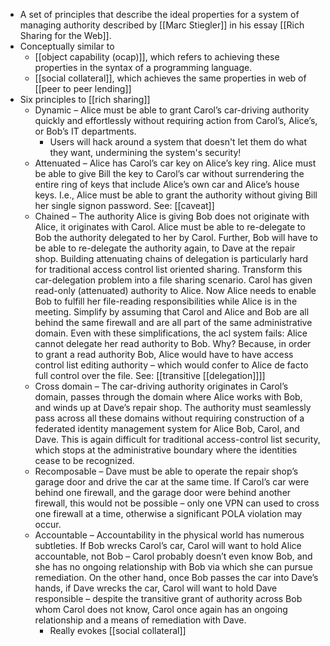 - A set of principles that describe the ideal properties for a system of managing authority described by [[Marc Stiegler]] in his essay [[Rich Sharing for the Web]].
- Conceptually similar to
    - [[object capability (ocap)]], which refers to achieving these properties in the syntax of a programming language.
    - [[social collateral]], which achieves the same properties in web of [[peer to peer lending]]
- Six principles to [[rich sharing]]
    - Dynamic – Alice must be able to grant Carol’s car-driving authority quickly and effortlessly without requiring action from Carol’s, Alice’s, or Bob’s IT departments.
        - Users will hack around a system that doesn't let them do what they want, undermining the system's security!
    - Attenuated – Alice has Carol’s car key on Alice’s key ring. Alice must be able to give Bill the key to Carol’s car without surrendering the entire ring of keys that include Alice’s own car and Alice’s house keys. I.e., Alice must be able to grant the authority without giving Bill her single signon password. See: [[caveat]]
    - Chained – The authority Alice is giving Bob does not originate with Alice, it originates with Carol. Alice must be able to re-delegate to Bob the authority delegated to her by Carol. Further, Bob will have to be able to re-delegate the authority again, to Dave at the repair shop. Building attenuating chains of delegation is particularly hard for traditional access control list oriented sharing. Transform this car-delegation problem into a file sharing scenario. Carol has given read-only (attenuated) authority to Alice. Now Alice needs to enable Bob to fulfill her file-reading responsibilities while Alice is in the meeting. Simplify by assuming that Carol and Alice and Bob are all behind the same firewall and are all part of the same administrative domain. Even with these simplifications, the acl system fails: Alice cannot delegate her read authority to Bob. Why? Because, in order to grant a read authority Bob, Alice would have to have access control list editing authority – which would confer to Alice de facto full control over the file. See: [[transitive [[delegation]]]]
    - Cross domain – The car-driving authority originates in Carol’s domain, passes through the domain where Alice works with Bob, and winds up at Dave’s repair shop. The authority must seamlessly pass across all these domains without requiring construction of a federated identity management system for Alice Bob, Carol, and Dave. This is again difficult for traditional access-control list security, which stops at the administrative boundary where the identities cease to be recognized.
    - Recomposable – Dave must be able to operate the repair shop’s garage door and drive the car at the same time. If Carol’s car were behind one firewall, and the garage door were behind another firewall, this would not be possible – only one VPN can used to cross one firewall at a time, otherwise a significant POLA violation may occur.
    - Accountable – Accountability in the physical world has numerous subtleties. If Bob wrecks Carol’s car, Carol will want to hold Alice accountable, not Bob – Carol probably doesn’t even know Bob, and she has no ongoing relationship with Bob via which she can pursue remediation. On the other hand, once Bob passes the car into Dave’s hands, if Dave wrecks the car, Carol will want to hold Dave responsible – despite the transitive grant of authority across Bob whom Carol does not know, Carol once again has an ongoing relationship and a means of remediation with Dave. 
        - Really evokes [[social collateral]]
